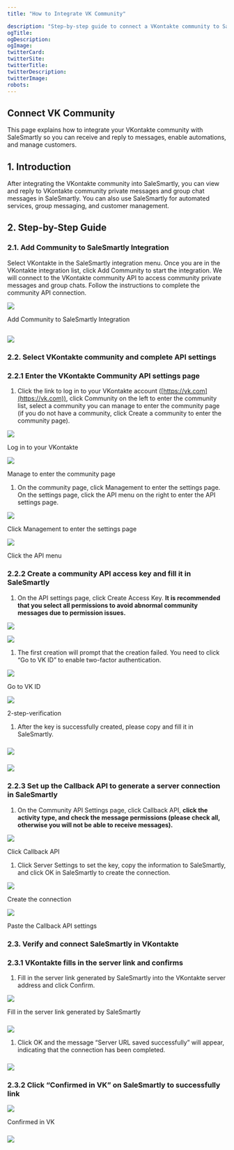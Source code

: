 ```yaml
---
title: "How to Integrate VK Community"

description: "Step-by-step guide to connect a VKontakte community to SaleSmartly for messaging and automations"
ogTitle:
ogDescription:
ogImage:
twitterCard:
twitterSite:
twitterTitle:
twitterDescription:
twitterImage:
robots:
---
```


## Connect VK Community

This page explains how to integrate your VKontakte community with SaleSmartly so you can receive and reply to messages, enable automations, and manage customers.

## 1. Introduction

After integrating the VKontakte community into SaleSmartly, you can view and reply to VKontakte community private messages and group chat messages in SaleSmartly. You can also use SaleSmartly for automated services, group messaging, and customer management.

## 2. Step-by-Step Guide

### 2.1. Add Community to SaleSmartly Integration

Select VKontakte in the SaleSmartly integration menu. Once you are in the VKontakte integration list, click Add Community to start the integration. We will connect to the VKontakte community API to access community private messages and group chats. Follow the instructions to complete the community API connection.

![](https://resource.helplook.net/docker_production/ulybx9/article/CqHlE2mV/68087fa12051f.png)

Add Community to SaleSmartly Integration

##

![](https://resource.helplook.net/docker_production/ulybx9/article/CqHlE2mV/68087fc67eda3.png)

### 2.2. Select VKontakte community and complete API settings

### 2.2.1 Enter the VKontakte Community API settings page

1. Click the link to log in to your VKontakte account ([https://vk.com](https://vk.com)), click Community on the left to enter the community list, select a community you can manage to enter the community page (if you do not have a community, click Create a community to enter the community page).

![](https://resource.helplook.net/docker_production/ulybx9/article/CqHlE2mV/6808850b65520.png)

Log in to your VKontakte

![](https://resource.helplook.net/docker_production/ulybx9/article/CqHlE2mV/680df2cee0399.png)

Manage to enter the community page

1. On the community page, click Management to enter the settings page. On the settings page, click the API menu on the right to enter the API settings page.

![](https://resource.helplook.net/docker_production/ulybx9/article/CqHlE2mV/680df35733ed3.png)

Click Management to enter the settings page

![](https://resource.helplook.net/docker_production/ulybx9/article/CqHlE2mV/680df37ae047a.png)

Click the API menu

### 2.2.2 Create a community API access key and fill it in SaleSmartly

1. On the API settings page, click Create Access Key. **It is recommended that you select all permissions to avoid abnormal community messages due to permission issues.**

![](https://resource.helplook.net/docker_production/ulybx9/article/CqHlE2mV/680df3b042174.png)

![](https://resource.helplook.net/docker_production/ulybx9/article/CqHlE2mV/680df5b23016e.png)

1. The first creation will prompt that the creation failed. You need to click “Go to VK ID” to enable two-factor authentication.

![](https://resource.helplook.net/docker_production/ulybx9/article/CqHlE2mV/680df5c4d2f00.png)

Go to VK ID

![](https://resource.helplook.net/docker_production/ulybx9/article/CqHlE2mV/680df64f22a79.png)

2-step-verification

1. After the key is successfully created, please copy and fill it in SaleSmartly.

###

![](https://resource.helplook.net/docker_production/ulybx9/article/CqHlE2mV/680dfd48a5c0e.png)

###

![](https://resource.helplook.net/docker_production/ulybx9/article/CqHlE2mV/680dfd7d93594.png)

### 2.2.3 Set up the Callback API to generate a server connection in SaleSmartly

1. On the Community API Settings page, click Callback API, **click the activity type, and check the message permissions (please check all, otherwise you will not be able to receive messages).**

![](https://resource.helplook.net/docker_production/ulybx9/article/CqHlE2mV/680dfdec3f618.png)

Click Callback API

1. Click Server Settings to set the key, copy the information to SaleSmartly, and click OK in SaleSmartly to create the connection.

![](https://resource.helplook.net/docker_production/ulybx9/article/CqHlE2mV/680dfe3fc14e5.png)

Create the connection

![](https://resource.helplook.net/docker_production/ulybx9/article/CqHlE2mV/680dfe689aec3.png)

Paste the Callback API settings

### 2.3. Verify and connect SaleSmartly in VKontakte

### 2.3.1 VKontakte fills in the server link and confirms

1. Fill in the server link generated by SaleSmartly into the VKontakte server address and click Confirm.

![](https://resource.helplook.net/docker_production/ulybx9/article/CqHlE2mV/680e01f45ec3c.png)

Fill in the server link generated by SaleSmartly

###

![](https://resource.helplook.net/docker_production/ulybx9/article/CqHlE2mV/680e009e6e889.png)

1. Click OK and the message “Server URL saved successfully” will appear, indicating that the connection has been completed.

###

![](https://resource.helplook.net/docker_production/ulybx9/article/CqHlE2mV/680e00cf7f0be.png)

### 2.3.2 Click “Confirmed in VK” on SaleSmartly to successfully link

![](https://resource.helplook.net/docker_production/ulybx9/article/CqHlE2mV/680e01b28998c.png)

Confirmed in VK

###

![](https://resource.helplook.net/docker_production/ulybx9/article/CqHlE2mV/680e0163e42e1.png)

